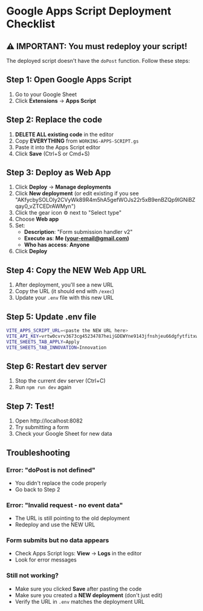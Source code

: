 # Google Apps Script Deployment Checklist

## ⚠️ IMPORTANT: You must redeploy your script!

The deployed script doesn't have the `doPost` function. Follow these steps:

## Step 1: Open Google Apps Script
1. Go to your Google Sheet
2. Click **Extensions** → **Apps Script**

## Step 2: Replace the code
1. **DELETE ALL existing code** in the editor
2. Copy **EVERYTHING** from `WORKING-APPS-SCRIPT.gs`
3. Paste it into the Apps Script editor
4. Click **Save** (Ctrl+S or Cmd+S)

## Step 3: Deploy as Web App
1. Click **Deploy** → **Manage deployments**
2. Click **New deployment** (or edit existing if you see "AKfycbySOLOIy2CVyWk89R4m5hA5gefWOJs22r5xB9enBZQp9lGNiBZqay0_vZTCEDrAWMyn")
3. Click the gear icon ⚙️ next to "Select type"
4. Choose **Web app**
5. Set:
   - **Description**: "Form submission handler v2"
   - **Execute as**: **Me (your-email@gmail.com)**
   - **Who has access**: **Anyone**
6. Click **Deploy**

## Step 4: Copy the NEW Web App URL
1. After deployment, you'll see a new URL
2. Copy the URL (it should end with `/exec`)
3. Update your `.env` file with this new URL

## Step 5: Update .env file
```bash
VITE_APPS_SCRIPT_URL=<paste the NEW URL here>
VITE_API_KEY=vrtw0cvrv3673cg45234787heijGDEWYne9143jfnshjeu66dgfytfitxws
VITE_SHEETS_TAB_APPLY=Apply
VITE_SHEETS_TAB_INNOVATION=Innovation
```

## Step 6: Restart dev server
1. Stop the current dev server (Ctrl+C)
2. Run `npm run dev` again

## Step 7: Test!
1. Open http://localhost:8082
2. Try submitting a form
3. Check your Google Sheet for new data

## Troubleshooting

### Error: "doPost is not defined"
- You didn't replace the code properly
- Go back to Step 2

### Error: "Invalid request - no event data"
- The URL is still pointing to the old deployment
- Redeploy and use the NEW URL

### Form submits but no data appears
- Check Apps Script logs: **View** → **Logs** in the editor
- Look for error messages

### Still not working?
- Make sure you clicked **Save** after pasting the code
- Make sure you created a **NEW deployment** (don't just edit)
- Verify the URL in `.env` matches the deployment URL

